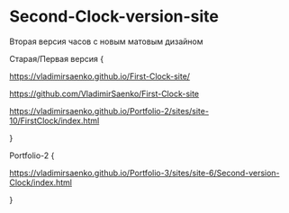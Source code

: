 # Second-Clock-version-site
 
Вторая версия часов с новым матовым дизайном

Старая/Первая версия {

 https://vladimirsaenko.github.io/First-Clock-site/
 
 https://github.com/VladimirSaenko/First-Clock-site
 
 https://vladimirsaenko.github.io/Portfolio-2/sites/site-10/FirstClock/index.html
 
 }

Portfolio-2 {

https://vladimirsaenko.github.io/Portfolio-3/sites/site-6/Second-version-Clock/index.html

}
